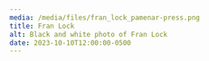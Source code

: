```yaml
---
media: /media/files/fran_lock_pamenar-press.png
title: Fran Lock
alt: Black and white photo of Fran Lock
date: 2023-10-10T12:00:00-0500
---
```

